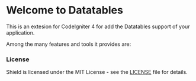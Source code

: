 # Welcome to Datatables

This is an extesion for CodeIgniter 4 for add the Datatables support of your application.

Among the many features and tools it provides are:


### License

Shield is licensed under the MIT License - see the [LICENSE](https://github.com/atsanna/codeigniter4-datatables/blob/main/LICENSE) file for details.

